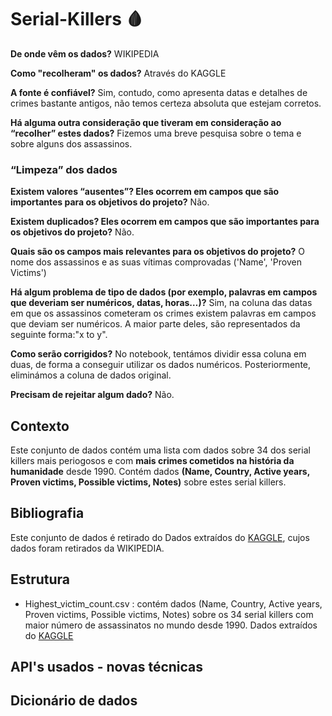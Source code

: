 # Serial-Killers :drop_of_blood:

**De onde vêm os dados?** WIKIPEDIA

**Como "recolheram" os dados?** Através do KAGGLE
  
**A fonte é confiável?** Sim, contudo, como apresenta datas e detalhes de crimes bastante antigos, não temos certeza absoluta que estejam corretos. 
  
**Há alguma outra consideração que tiveram em consideração ao “recolher” estes dados?** Fizemos uma breve pesquisa sobre o tema e sobre alguns dos assassinos.
  
  
### “Limpeza” dos dados

**Existem valores “ausentes”? Eles ocorrem em campos que são importantes para os objetivos do projeto?** Não.
  
**Existem duplicados? Eles ocorrem em campos que são importantes para os objetivos do projeto?** Não.
  
**Quais são os campos mais relevantes para os objetivos do projeto?** O nome dos assassinos e as suas vítimas comprovadas ('Name', 'Proven Victims')
  
**Há algum problema de tipo de dados (por exemplo, palavras em campos que deveriam ser numéricos, datas, horas…)?** Sim, na coluna das datas em que os assassinos cometeram os crimes existem palavras em campos que deviam ser numéricos. A maior parte deles, são representados da seguinte forma:"x to y".
  
**Como serão corrigidos?** No notebook, tentámos dividir essa coluna em duas, de forma a conseguir utilizar os dados numéricos. Posteriormente, eliminámos a coluna de dados original.
  
**Precisam de rejeitar algum dado?** Não.
  
  



## Contexto

Este conjunto de dados contém uma lista com dados sobre 34 dos serial killers mais periogosos e com **mais crimes cometidos na história da humanidade** desde 1990.
Contém dados **(Name, Country, Active years, Proven victims, Possible victims, Notes)** sobre estes serial killers.

## Bibliografia

Este conjunto de dados é retirado do Dados extraídos do [KAGGLE](https://www.kaggle.com/datasets/vesuvius13/serial-killers-dataset), cujos dados foram retirados da WIKIPEDIA.

## Estrutura

- Highest_victim_count.csv : contém dados (Name, Country, Active years, Proven victims, Possible victims, Notes) sobre os 34 serial killers com maior número de assassinatos no mundo desde 1990. Dados extraídos do [KAGGLE](https://www.kaggle.com/datasets/vesuvius13/serial-killers-dataset)


## API's usados - novas técnicas

## Dicionário de dados

